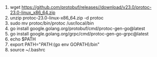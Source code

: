 1. wget https://github.com/protobuf/releases//download/v23.0/protoc-23.0-linux_x86_64.zip
2. unzip protoc-23.0-linux-x86_64.zip -d protoc
3. sudo mv protoc/bin/protoc /usr/local/bin
4. go install google.golang.org/protobuf/cmd/protoc-gen-go@latest
5. go install google.golang.org/grpc/cmd/protoc-gen-go-grpc@latest
6. echo $PATH
7. export PATH="$PATH:$(go env GOPATH)/bin"
8. source ~/.bashrc

